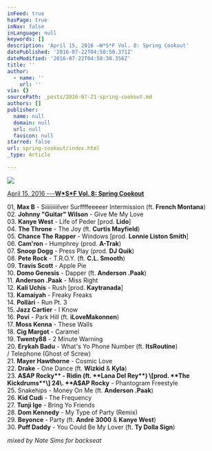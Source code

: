 ```yaml
---
inFeed: true
hasPage: true
inNav: false
inLanguage: null
keywords: []
description: 'April 15, 2016 —W*S*F Vol. 8: Spring Cookout'
datePublished: '2016-07-22T04:50:50.371Z'
dateModified: '2016-07-22T04:50:30.356Z'
title: ''
author:
  - name: ''
    url: ''
via: {}
sourcePath: _posts/2016-07-21-spring-cookout.md
authors: []
publisher:
  name: null
  domain: null
  url: null
  favicon: null
starred: false
url: spring-cookout/index.html
_type: Article

---
```

![](https://the-grid-user-content.s3-us-west-2.amazonaws.com/adfbef12-3e2d-4837-be00-ce79c553e60e.png)

[April 15, 2016 ---**W\*S\*F Vol. 8: Spring Cookout**][0]

01, **Max B** - Siiiiiiiiilver Surffffeeeeer Intermission (ft. **French Montana**)   
02\. **Johnny "Guitar" Wilson** - Give Me My Love  
03\. **Kanye West** - Life of Peder \[prod. **Lido**\]  
04\. **The Throne** - The Joy (ft. **Curtis Mayfield**)  
05\. **Chance The Rapper** - Windows \[prod. **Lonnie Liston Smith**\]  
06\. **Cam'ron** - Humphrey (prod. **A-Trak**)  
07\. **Snoop Dogg** - Press Play (prod. **DJ Quik**)  
08\. **Pete Rock** - T.R.O.Y. (ft. **C.L. Smooth**)  
09\. **Travis Scott** - Apple Pie  
10\. **Domo Genesis** - Dapper (ft. **Anderson .Paak**)  
11\. **Anderson .Paak** - Miss Right  
12\. **Kali Uchis** - Rush \[prod. **Kaytranada**\]  
13\. **Kamaiyah** - Freaky Freaks  
14\. **Pollàri** - Run Pt. 3  
15\. **Jazz Cartier** - I Know  
16\. **Povi** - Park Hill (ft. **iLoveMakonnen**)  
17\. **Moss Kenna** - These Walls  
18\. **Cig Margot** - Caramel  
19\. **Twenty88** - 2 Minute Warning  
20\. **Erykah Badu** - What's Yo Phone Number (ft. **ItsRoutine**)  
/ Telephone (Ghost of Screw)  
21\. **Mayer Hawthorne** - Cosmic Love  
22\. **Drake** - One Dance (ft. **Wizkid** & **Kyla**)  
23\. **A$AP Rocky** - Ridin (ft. **Lana Del Rey**) \[prod. **The Kickdrums**\]  
24\. **A$AP Rocky** - Phantogram Freestyle  
25\. Snakehips - Money On Me (ft. **Anderson .Paak**)  
26\. **Kid Cudi** - The Frequency  
27\. **Tunji Ige** - Bring Yo Friends  
28\. **Dom Kennedy** - My Type of Party (Remix)  
29\. **Beyonce** - Party (ft. **André 3000** & **Kanye West**)  
30\. **Puff Daddy** - You Could Be My Lover (ft. **Ty Dolla Sign**)

_mixed by Nate Sims for backseat_

[0]: https://www.dropbox.com/s/it6yodpzz44sl9c/08%20WSF%20Vol.%208_%20Spring%20Cookout.mp3?dl=0